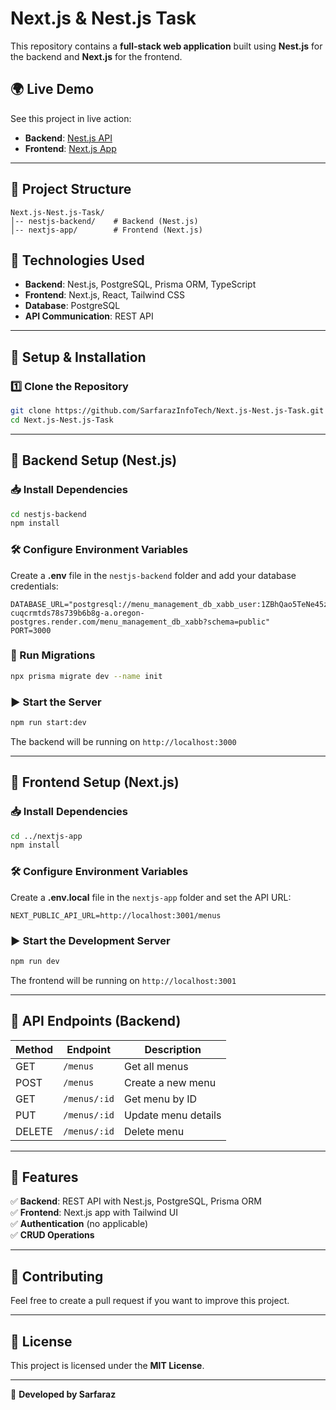 # Next.js & Nest.js Task

This repository contains a **full-stack web application** built using **Nest.js** for the backend and **Next.js** for the frontend.

## 🌍 Live Demo

See this project in live action:

- **Backend**: [Nest.js API](https://nest-js-task.onrender.com/menus)
- **Frontend**: [Next.js App](https://next-js-nest-js-task.vercel.app/)

---

## 📂 Project Structure

```
Next.js-Nest.js-Task/
│-- nestjs-backend/    # Backend (Nest.js)
│-- nextjs-app/        # Frontend (Next.js)
```

## 🚀 Technologies Used

- **Backend**: Nest.js, PostgreSQL, Prisma ORM, TypeScript
- **Frontend**: Next.js, React, Tailwind CSS
- **Database**: PostgreSQL
- **API Communication**: REST API

---

## 📌 Setup & Installation

### 1️⃣ Clone the Repository

```bash
git clone https://github.com/SarfarazInfoTech/Next.js-Nest.js-Task.git
cd Next.js-Nest.js-Task
```

---

## 🔹 Backend Setup (Nest.js)

### 📥 Install Dependencies

```bash
cd nestjs-backend
npm install
```

### 🛠 Configure Environment Variables

Create a **.env** file in the `nestjs-backend` folder and add your database credentials:

```env
DATABASE_URL="postgresql://menu_management_db_xabb_user:1ZBhQao5TeNe45zk3CyDsbhZUSBkUm62@dpg-cuqcrmtds78s739b6b8g-a.oregon-postgres.render.com/menu_management_db_xabb?schema=public"
PORT=3000
```

### 📌 Run Migrations

```bash
npx prisma migrate dev --name init
```

### ▶ Start the Server

```bash
npm run start:dev
```

The backend will be running on `http://localhost:3000`

---

## 🔹 Frontend Setup (Next.js)

### 📥 Install Dependencies

```bash
cd ../nextjs-app
npm install
```

### 🛠 Configure Environment Variables

Create a **.env.local** file in the `nextjs-app` folder and set the API URL:

```env
NEXT_PUBLIC_API_URL=http://localhost:3001/menus
```

### ▶ Start the Development Server

```bash
npm run dev
```

The frontend will be running on `http://localhost:3001`

---

## 🔗 API Endpoints (Backend) 

| Method | Endpoint     | Description         |
| ------ | ------------ | ------------------- |
| GET    | `/menus`     | Get all menus       |
| POST   | `/menus`     | Create a new menu   |
| GET    | `/menus/:id` | Get menu by ID      |
| PUT    | `/menus/:id` | Update menu details |
| DELETE | `/menus/:id` | Delete menu         |

---

## 🎯 Features

✅ **Backend**: REST API with Nest.js, PostgreSQL, Prisma ORM\
✅ **Frontend**: Next.js app with Tailwind UI\
✅ **Authentication** (no applicable)\
✅ **CRUD Operations**

---

## 🤝 Contributing

Feel free to create a pull request if you want to improve this project.

---

## 📝 License

This project is licensed under the **MIT License**.

---

🚀 **Developed by Sarfaraz**

